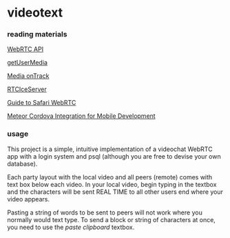 # videotext

### reading materials ###
<a href="https://developer.mozilla.org/en-US/docs/Web/API/WebRTC_API">WebRTC API</a>

<a href="https://developer.mozilla.org/en-US/docs/Web/API/MediaDevices/getUserMedia">getUserMedia</a>

<a href="https://developer.mozilla.org/en-US/docs/Web/API/RTCPeerConnection/ontrack">Media onTrack</a>

<a href="https://developer.mozilla.org/en-US/docs/Web/API/RTCIceServer">RTCIceServer</a>

<a href="https://webrtchacks.com/guide-to-safari-webrtc/">Guide to Safari WebRTC</a>

<a href="https://guide.meteor.com/mobile.html">Meteor Cordova Integration for Mobile Development</a>

### usage ###
This project is a simple, intuitive implementation of a videochat WebRTC app with a login system and psql (although you are free to devise your own database). 

Each party layout with the local video and all peers (remote) comes with text box below each video. In your local video, begin typing in the textbox and the characters will be sent REAL TIME to all other users end where your video appears.

Pasting a string of words to be sent to peers will not work where you normally would text type. To send a block or string of characters at once, you need to use the *paste clipboard* textbox.

